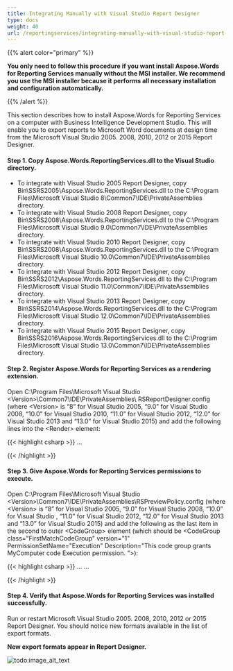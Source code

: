 ```yaml
---
title: Integrating Manually with Visual Studio Report Designer
type: docs
weight: 40
url: /reportingservices/integrating-manually-with-visual-studio-report-designer/
---
```


{{% alert color="primary" %}} 

**You only need to follow this procedure if you want install Aspose.Words for Reporting Services manually without the MSI installer. We recommend you use the MSI installer because it performs all necessary installation and configuration automatically.**

{{% /alert %}} 

This section describes how to install Aspose.Words for Reporting Services on a computer with Business Intelligence Development Studio. This will enable you to export reports to Microsoft Word documents at design time from the Microsoft Visual Studio 2005. 2008, 2010, 2012 or 2015 Report Designer.

#### Step 1. Copy Aspose.Words.ReportingServices.dll to the Visual Studio directory.

- To integrate with Visual Studio 2005 Report Designer, copy Bin\SSRS2005\Aspose.Words.ReportingServices.dll to the C:\Program Files\Microsoft Visual Studio 8\Common7\IDE\PrivateAssemblies directory.
- To integrate with Visual Studio 2008 Report Designer, copy Bin\SSRS2008\Aspose.Words.ReportingServices.dll to the C:\Program Files\Microsoft Visual Studio 9.0\Common7\IDE\PrivateAssemblies directory.
- To integrate with Visual Studio 2010 Report Designer, copy Bin\SSRS2008\Aspose.Words.ReportingServices.dll to the C:\Program Files\Microsoft Visual Studio 10.0\Common7\IDE\PrivateAssemblies directory.
- To integrate with Visual Studio 2012 Report Designer, copy Bin\SSRS2012\Aspose.Words.ReportingServices.dll to the C:\Program Files\Microsoft Visual Studio 11.0\Common7\IDE\PrivateAssemblies directory.
- To integrate with Visual Studio 2013 Report Designer, copy Bin\SSRS2014\Aspose.Words.ReportingServices.dll to the C:\Program Files\Microsoft Visual Studio 12.0\Common7\IDE\PrivateAssemblies directory.
- To integrate with Visual Studio 2015 Report Designer, copy Bin\SSRS2016\Aspose.Words.ReportingServices.dll to the C:\Program Files\Microsoft Visual Studio 13.0\Common7\IDE\PrivateAssemblies directory.

#### Step 2. Register Aspose.Words for Reporting Services as a rendering extension.

Open C:\Program Files\Microsoft Visual Studio &lt;Version&gt;\Common7\IDE\PrivateAssemblies\ RSReportDesigner.config (where &lt;Version&gt; is “8” for Visual Studio 2005, “9.0” for Visual Studio 2008, “10.0” for Visual Studio 2010, “11.0” for Visual Studio 2012, “12.0” for Visual Studio 2013 and “13.0” for Visual Studio 2015) and add the following lines into the &lt;Render&gt; element:

{{< highlight csharp >}}
<Render>
...
<!--Start here.-->
<Extension Name="AWDOC" Type="Aspose.Words.ReportingServices.DocRenderer,Aspose.Words.ReportingServices"/>
<Extension Name="AWRTF" Type="Aspose.Words.ReportingServices.RtfRenderer,Aspose.Words.ReportingServices"/>
<Extension Name="AWWML" Type="Aspose.Words.ReportingServices.WordMLRenderer,Aspose.Words.ReportingServices"/>
<Extension Name="AWDOCX" Type="Aspose.Words.ReportingServices.DocxRenderer,Aspose.Words.ReportingServices"/>
<Extension Name="AWHTML" Type="Aspose.Words.ReportingServices.HtmlRenderer,Aspose.Words.ReportingServices"/>
<Extension Name="AWMHTML" Type="Aspose.Words.ReportingServices.MhtmlRenderer,Aspose.Words.ReportingServices"/>
<Extension Name="AWODT" Type="Aspose.Words.ReportingServices.OdtRenderer,Aspose.Words.ReportingServices"/>
<Extension Name="AWTXT" Type="Aspose.Words.ReportingServices.TxtRenderer,Aspose.Words.ReportingServices"/>
<Extension Name="AWXPS" Type="Aspose.Words.ReportingServices.XpsRenderer,Aspose.Words.ReportingServices"/>
<Extension Name="AWEPUB" Type="Aspose.Words.ReportingServices.EpubRenderer,Aspose.Words.ReportingServices"/>
<!--End here.-->
</Render>
{{< /highlight >}}

#### Step 3. Give Aspose.Words for Reporting Services permissions to execute.

Open C:\Program Files\Microsoft Visual Studio &lt;Version&gt;\Common7\IDE\PrivateAssemblies\RSPreviewPolicy.config (where &lt;Version&gt; is “8” for Visual Studio 2005, “9.0” for Visual Studio 2008, “10.0” for Visual Studio , “11.0” for Visual Studio 2012, “12.0” for Visual Studio 2013 and “13.0” for Visual Studio 2015) and add the following as the last item in the second to outer &lt;CodeGroup&gt; element (which should be &lt;CodeGroup class="FirstMatchCodeGroup" version="1" PermissionSetName="Execution" Description="This code group grants MyComputer code Execution permission. "&gt;):

{{< highlight csharp >}}
<CodeGroup>
...
<CodeGroup>
...
<!--Start here.-->
<CodeGroup
class="UnionCodeGroup"
version="1"
PermissionSetName="FullTrust"
Name="Aspose.Words_for_Reporting_Services"
Description="This code group grants full trust to the AW4SSRS assembly.">
<IMembershipCondition
class="StrongNameMembershipCondition"
version="1"
PublicKeyBlob="00240000048000009400000006020000002400005253413100040000010001005542e99cecd28842dad186257b2c7b6ae9b5947e51e0b17b4ac6d8cecd3e01c4d20658c5e4ea1b9a6c8f854b2d796c4fde740dac65e834167758cff283eed1be5c9a812022b015a902e0b97d4e95569eb8c0971834744e633d9cb4c4a6d8eda03c12f486e13a1a0cb1aa101ad94943236384cbbf5c679944b994de9546e493bf" />
</CodeGroup>
<!--End here.-->
</CodeGroup>
</CodeGroup>
{{< /highlight >}}

#### Step 4. Verify that Aspose.Words for Reporting Services was installed successfully.

Run or restart Microsoft Visual Studio 2005. 2008, 2010, 2012 or 2015 Report Designer. You should notice new formats available in the list of export formats.

**New export formats appear in Report Designer.** 

![todo:image_alt_text](integrating-manually-with-visual-studio-report-designer_1.png)
